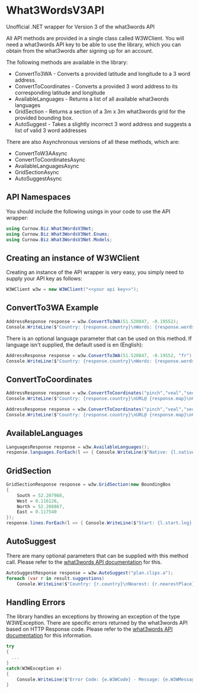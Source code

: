 # What3WordsV3API

Unofficial .NET wrapper for Version 3 of the what3words API

All API methods are provided in a single class called W3WClient. You will need a what3words API key to be able to use the library, which you can obtain from the what3words after signing up for an account.

The following methods are available in the library:

- ConvertTo3WA - Converts a provided latitude and longitude to a 3 word address.
- ConvertToCoordinates - Converts a provided 3 word address to its corresponding latitude and longitude
- AvailableLanguages - Returns a list of all available what3words languages
- GridSection - Returns a section of a 3m x 3m what3words grid for the provided bounding box.
- AutoSuggest - Takes a slightly incorrect 3 word address and suggests a list of valid 3 word addresses

There are also Asynchronous versions of all these methods, which are:

- ConvertToW3AAsync
- ConvertToCoordinatesAsync
- AvailableLanguagesAsync
- GridSectionAsync
- AutoSuggestAsync

## API Namespaces

You should include the following usings in your code to use the API wrapper:

```csharp
using Curnow.Biz.What3WordsV3Net;
using Curnow.Biz.What3WordsV3Net.Enums;
using Curnow.Biz.What3WordsV3Net.Models;
```

## Creating an instance of W3WClient

Creating an instance of the API wrapper is very easy, you simply need to supply your API key as follows:

```csharp
W3WClient w3w = new W3WClient("<<your api key>>");
```

## ConvertTo3WA Example

```csharp
AddressResponse response = w3w.ConvertTo3WA(51.520847, -0.19552);
Console.WriteLine($"Country: {response.country}\nWords: {response.words}\n{response.language}");
```

There is an optional language parameter that can be used on this method. If language isn't supplied, the default used is en (English):

```csharp
AddressResponse response = w3w.ConvertTo3WA(51.520847, -0.19552, "fr");
Console.WriteLine($"Country: {response.country}\nWords: {response.words}\n{response.language}");
```

## ConvertToCoordinates

```csharp
AddressResponse response = w3w.ConvertToCoordinates("pinch","veal","sector");
Console.WriteLine($"Country: {response.country}\nURL@ {response.map}\nCoords: {response.coordinates.lat},{response.coordinates.lng}");

AddressResponse response = w3w.ConvertToCoordinates("pinch","veal","sector","fr");
Console.WriteLine($"Country: {response.country}\nURL@ {response.map}\nCoords: {response.coordinates.lat},{response.coordinates.lng}");
```

## AvailableLanguages

```csharp
LanguagesResponse response = w3w.AvailableLanguages();
response.languages.ForEach(l => { Console.WriteLine($"Native: {l.nativeName} - Code: {l.code} - Name: {l.name}"); });
```

## GridSection

```csharp
GridSectionResponse response = w3w.GridSection(new BoundingBox
{
    South = 52.207988,
    West = 0.116126,
    North = 52.208867,
    East = 0.117540
});
response.lines.ForEach(l => { Console.WriteLine($"Start: {l.start.lng}, {l.start.lat} End: {l.end.lng}, {l.end.lat}"); });
```

## AutoSuggest

There are many optional parameters that can be supplied with this method call. Please refer to the [what3words API documentation](https://docs.what3words.com/api/v3/#overview) for this.

```csharp
AutoSuggestResponse response = w3w.AutoSuggest("plan.clips.a");
foreach (var r in result.suggestions)
    Console.WriteLine($"Country: {r.country}\nNearest: {r.nearestPlace}\nWords: {r.words}\ndistancetoFocus: {r.distanceToFocusKm}\nRank: {r.rank}\nLanguage: {r.language}\n\n");
```

## Handling Errors

The library handles an exceptions by throwing an exception of the type W3WException. There are specific errors returned by the what3words API based on HTTP Response code. Please refer to the [what3words API documentation](https://docs.what3words.com/api/v3/#overview) for this information.

```csharp
try
{
  ...
}
catch(W3WException e)
{
    Console.WriteLine($"Error Code: {e.W3WCode} - Message: {e.W3WMessage}");
}
```

